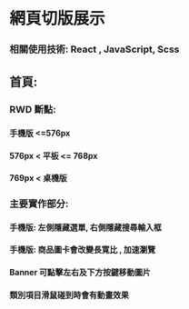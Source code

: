 # 網頁切版展示 
### 相關使用技術: React , JavaScript, Scss

## 首頁:
### RWD 斷點:
#### 手機版 <=576px
#### 576px < 平板 <= 768px
#### 769px < 桌機版

### 主要實作部分:
#### 手機版: 左側隱藏選單, 右側隱藏搜尋輸入框
#### 手機版: 商品圖卡會改變長寛比 , 加速瀏覽
#### Banner 可點擊左右及下方按鍵移動圖片
#### 類別項目滑鼠碰到時會有動畫效果
